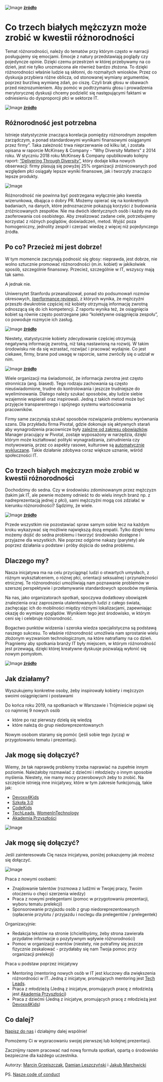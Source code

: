 
![Image](img/black-and-white_people_three.jpg)
__[źródło](http://www.tokkoro.com/3000087-black-and-white_people_three.html)__

# Co trzech białych mężczyzn może zrobić w kwestii różnorodności

Temat różnorodności, należy do tematów przy którym często w narracji posługujemy się emocjami. Emocje z natury przedstawiają poglądy czy pojedyncze opinie. Dzięki czemu przestrzeń w której przebywamy na co dzień, jest nie tylko urozmaicona ale również bardzo złożona. To dzięki różnorodności właśnie ludzie są skłonni, do rozmaitych wniosków. Przez co dyskusja przybiera różne oblicza, od stonowanej wymiany argumentów, poprzez burzliwą wymianę zdań, po ciszę. Czyli brak głosu w obawach przed niezrozumieniem. Aby pomóc w podtrzymaniu głosu i prowadzenia merytorycznej dyskusji chcemy podzielić się następującymi faktami w odniesieniu do dysproporcji płci w sektorze IT.

![Image](img/group-hand-fist-bump.jpeg)
__[źródło](https://www.pexels.com/photo/group-hand-fist-bump-1068523/)__

## Różnorodność jest potrzebna

Istnieje statystycznie znacząca korelacja pomiędzy różnorodnym zespołem zarządczym, a ponad standardowymi wynikami finansowymi osiąganymi przez firmy”. Taka zależność trwa nieprzerwanie od kilku lat, i została opisana w raporcie McKinsey & Company - “Why Diversity Matters” z 2014 roku. W styczniu 2018 roku McKinsey & Company opublikowało kolejny raport: [“Delivering Through Diversity”][1], który dodaje kilka nowych obserwacji: firmy plasują się powyżej 25% organizacji zróżnicowanych pod względem płci osiągały lepsze wyniki finansowe, jak i tworzyły znacząco lepsze produkty.

![Image](img/why-diversity-matters.png)

Różnorodność nie powinna być postrzegana wyłącznie jako kwestia wizerunkowa, dbająca o dobry PR. Możemy opierać się na konkretnych badaniach, na danych, które jednoznacznie pokazują korzyści z budowania zróżnicowanych zespołów. Nie ma dwóch identycznych osób i każdy ma do zaoferowania  coś osobistego. Aby zrealizować zadane cele, potrzebujemy korzystać z różnych poglądów, doświadczeń, metod. Wyjść poza homogeniczny, jednolity zespół i czerpać wiedzę z więcej niż pojedynczego źródła.

## Po co? Przecież mi jest dobrze!

W tym momencie zaczynają podnosić się głosy: nieprawda, jest dobrze, nie wolno sztucznie promować różnorodności (m.in. kobiet) w jakikolwiek sposób, szczególnie finansowy. Przecież, szczególnie w IT, wszyscy mają tak samo.

A jednak nie.

Uniwersytet Stanfordu przeanalizował, ponad sto podsumowań rozmów okresowych, [(performance reviews)][2], z których wynika, że mężczyźni przeszło dwukrotnie częściej niż kobiety otrzymują informację zwrotną odnoszącą się do ich kompetencji. Z raportu wynika też, że osiągnięcia kobiet są równie często postrzegane jako “kolektywne osiągnięcia zespołu”, co powoduje rozmycie ich zasług.

![Image](img/caution-danger-information-safety.jpeg)
__[źródło](https://www.pexels.com/photo/caution-danger-information-safety-258063/)__

Niestety, statystycznie kobiety zdecydowanie częściej otrzymują negatywną informację zwrotną, niż taką nastawioną na rozwój. W takim środowisku nie da się wzrastać, rozwijać i pracować wydajnie. Co jest ciekawe, firmy, brane pod uwagę w raporcie, same zwróciły się o udział w nim.

![Image](img/business-dirty-door-security.jpeg)
__[źródło](https://www.pexels.com/photo/business-dirty-door-security-241028/)__

Wiele organizacji ma świadomość, że informacja zwrotna jest często stronnicza (ang. biased). Tego rodzaju zachowania są często nieuświadomione, trudne do kontrolowania i jeszcze trudniejsze do wyeliminowania. Dlatego należy szukać sposobów, aby ludzie siebie wzajemnie wspierali oraz inspirowali. Jedną z takich metod może być przyjęcie transparentnego i spójnego systemu wartościowania pracowników.

Firmy same zaczynają szukać sposobów rozwiązania problemu wyrównania szans. Dla przykładu firma Pivotal, gdzie dokonuje się aktywnych starań aby wynagrodzenia pracownicze były [zależne od zakresu obowiązków][3]. Manager pracujący w Pivotal, zostaje wyposażony w narzędzia, dzięki którym może kształtować polityki wynagradzania, zatrudnienia czy motywowania, przez co aspekty rasowe, kulturowe są [automatycznie wykluczane][3]. Takie działanie zdobywa coraz większe uznanie, wśród społeczności IT.

## Co trzech białych mężczyzn może zrobić w kwestii różnorodności

Dochodzimy do sedna. Czy w środowisku zdominowanym przez mężczyzn (takim jak IT, ale pewnie możemy odnieść to do wielu innych branż np. z nadreprezentacją jednej z płci), sami mężczyźni mogą coś zdziałać w kierunku różnorodności? Sądzimy, że wiele.

![Image](img/black-and-white-dark-decoration-faces.jpeg)
__[źródło](https://www.pexels.com/photo/black-and-white-dark-decoration-faces-134402/)__

Przede wszystkim nie pozostawiać spraw samym sobie lecz na każdym kroku wykazywać się możliwie największą dozą empatii. Tylko dzięki temu możemy dojść do sedna problemu i tworzyć środowisko dostępne i przyjazne dla wszystkich. Nie poprzez odgórne nakazy (parytety) ale poprzez działania u podstaw i próby dojścia do sedna problemu.

## Dlaczego my?

Nasza inicjatywa ma na celu przyciągnąć ludzi o otwartych umysłach, z różnym wykształceniem, o różnej płci, orientacji seksualnej i przynależności etnicznej. Te różnorodności umożliwiają nam poznawanie problemów w szerszej perspektywie i przełamywanie standardowych sposobów myślenia.

Na nas, jako organizatorach spotkań, spoczywa dodatkowy obowiązek znalezienia oraz zaproszenia utalentowanych ludzi z całego świata, zachęcając ich do mobilności między różnymi lokalizacjami, zapewniając okazję do wymiany poglądów. Wynikiem tego jest środowisko, w którym ceni się i celebruje różnorodność.

Bogactwo punktów widzenia i szeroka wiedza specjalistyczna są podstawą naszego sukcesu. To właśnie różnorodność umożliwia nam sprostanie wielu złożonym wyzwaniom technologicznym, na które natrafiamy na co dzień. Pragniemy aby spotkania branży IT były miejscem, w którym różnorodność jest przewagą, dzięki której kreatywne dyskusje pozwalają wyłonić się nowym pomysłom.

![Image](img/light-bulb-against-white-background.jpeg)
__[źródło](https://www.pexels.com/photo/light-bulb-against-white-background-247753/)__

## Jak działamy?

Wyszukujemy konkretne osoby, żeby inspirowały kobiety i mężczyzn swoimi osiągnięciami i postawami

Do końca roku 2019, na spotkaniach w Warszawie i Trójmieście pojawi się co najmniej 9 nowych osób

- które po raz pierwszy dzielą się wiedzą
- które należą do grup niedoreprezentowanych

Nowym osobom staramy się pomóc (jeśli sobie tego życzą) w przygotowaniu tematu i prezentacji.

## Jak mogę się dołączyć?

Wiemy, że tak naprawdę problemy trzeba naprawiać na zupełnie innym poziomie. Należałoby rozmawiać z dziećmi i młodzieży o innym sposobie myślenia. Niestety, nie mamy mocy przerobowych żeby to zrobić. Na szczęście istnieją inne inicjatywy, które w tym zakresie funkcjonują, takie jak:

- [Devoxx4Kids](http://www.devoxx4kids.org/)
- [Szkoła 3.0](http://szkola30.pl/)
- [CodeKids](https://coderkids.pl/)
- [TechLeads](https://techleaders.eu/), [WomenInTechnology](https://www.womenintechnology.org/)
- [Akademia Przyszłości](https://akademiaprzyszlosci.org.pl/)

![Image](img/gdzie-jestesmy.png)

## Jak mogę się dołączyć?

Jeśli zainteresowała Cię nasza inicjatywa, poniżej pokazujemy jak możesz się dołączyć.

![Image](img/diverse-it.png)

Praca z nowymi osobami:

- Znajdowanie talentów (rozmowa z ludźmi w Twojej pracy, Twoim otoczeniu o chęci szerzenia wiedzy)
- Praca z nowymi prelegentami (pomoc w przygotowaniu prezentacji, wyboru tematu prelekcji)
- Sponsorowanie przyjazdu osób z grup niedoreprezentowanych (opłacenie przylotu / przyjazdu i noclegu dla prelegentów / prelegentek)

Organizacyjnie:

- Redakcja tekstów na stronie (chcielibyśmy, żeby strona zawierała przydatne informacje o pozytywnym wpływie różnorodności)
- Pomoc w organizacji eventów (niestety, nie potrafimy się jeszcze fizycznie zeskalować - przydałaby się nam Twoja pomoc przy organizacji prelekcji)

Praca u podstaw poprzez inicjatywy

- Mentoring (mentoring nowych osób w IT jest kluczowy dla zwiększenia różnordności w IT. Jedną z inicjatyw, promujących mentoring jest [Tech Leads](https://techleaders.eu/).
- Praca z młodzieżą (Jedną z inicjatyw, promujących pracę z młodzieżą jest [Akademia Przyszłości](https://akademiaprzyszlosci.org.pl/))
- Praca z dziećmi (Jedną z inicjatyw, promujących pracę z młodzieżą jest [Devoxx4Kids](http://www.devoxx4kids.org/))

## Co dalej?

[Napisz do nas](mailto:hi@diverseit.io) i działajmy dalej wspólnie!

Pomożemy Ci w wypracowaniu swojej pierwszej lub kolejnej prezentacji.

Zacznijmy razem pracować nad nową formuła spotkań, opartą o środowisko bezpieczne dla każdego uczestnika.

Autorzy:
[Marcin Grzejszczak](https://www.linkedin.com/in/marcin-grzejszczak-15565119/), [Damian Leszczyński](https://www.linkedin.com/in/dleszczynski/) i [Jakub Marchwicki](https://www.linkedin.com/in/kubamarchwicki/)

PS. [Nasze code of conduct](http://pl.communitycodeofconduct.com/)

[1]: https://www.mckinsey.com/~/media/mckinsey/business%20functions/organization/our%20insights/delivering%20through%20diversity/delivering-through-diversity_full-report.ashx
[2]: http://www.businessinsider.com/gendered-language-in-performance-reviews-2015-10?IR=T
[3]: https://content.pivotal.io/blog/pay-transparency-and-pay-equity-new-measures-and-progress

